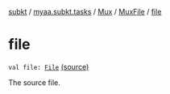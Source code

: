 [subkt](../../../index.md) / [myaa.subkt.tasks](../../index.md) / [Mux](../index.md) / [MuxFile](index.md) / [file](./file.md)

# file

`val file: `[`File`](https://docs.oracle.com/javase/9/docs/api/java/io/File.html) [(source)](https://github.com/Myaamori/SubKt/blob/0.1.19/src/main/kotlin/myaa/subkt/tasks/muxtask.kt#L344)

The source file.

